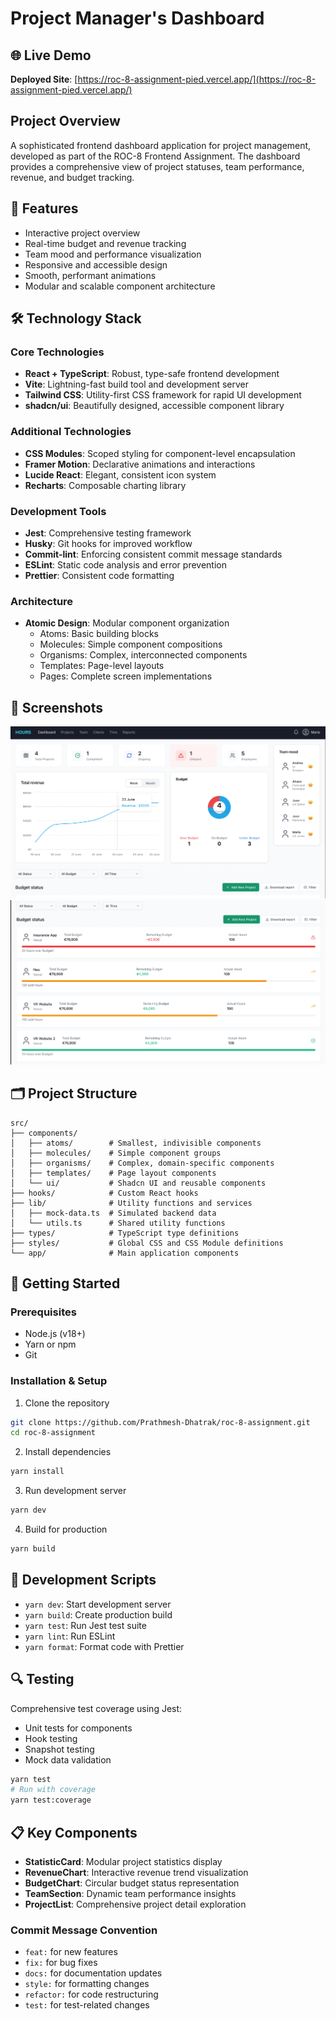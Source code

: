 # Project Manager's Dashboard

## 🌐 Live Demo

**Deployed Site**: [https://roc-8-assignment-pied.vercel.app/](https://roc-8-assignment-pied.vercel.app/)

## Project Overview

A sophisticated frontend dashboard application for project management, developed as part of the ROC-8 Frontend Assignment. The dashboard provides a comprehensive view of project statuses, team performance, revenue, and budget tracking.

## 🚀 Features

- Interactive project overview
- Real-time budget and revenue tracking
- Team mood and performance visualization
- Responsive and accessible design
- Smooth, performant animations
- Modular and scalable component architecture

## 🛠 Technology Stack

### Core Technologies
- **React + TypeScript**: Robust, type-safe frontend development
- **Vite**: Lightning-fast build tool and development server
- **Tailwind CSS**: Utility-first CSS framework for rapid UI development
- **shadcn/ui**: Beautifully designed, accessible component library

### Additional Technologies
- **CSS Modules**: Scoped styling for component-level encapsulation
- **Framer Motion**: Declarative animations and interactions
- **Lucide React**: Elegant, consistent icon system
- **Recharts**: Composable charting library

### Development Tools
- **Jest**: Comprehensive testing framework
- **Husky**: Git hooks for improved workflow
- **Commit-lint**: Enforcing consistent commit message standards
- **ESLint**: Static code analysis and error prevention
- **Prettier**: Consistent code formatting

### Architecture
- **Atomic Design**: Modular component organization
  - Atoms: Basic building blocks
  - Molecules: Simple component compositions
  - Organisms: Complex, interconnected components
  - Templates: Page-level layouts
  - Pages: Complete screen implementations

## 📸 Screenshots
![alt text](image.png)
![alt text](image-1.png)

## 🗂 Project Structure

```
src/
├── components/
│   ├── atoms/        # Smallest, indivisible components
│   ├── molecules/    # Simple component groups
│   ├── organisms/    # Complex, domain-specific components
│   ├── templates/    # Page layout components
│   └── ui/           # Shadcn UI and reusable components
├── hooks/            # Custom React hooks
├── lib/              # Utility functions and services
│   ├── mock-data.ts  # Simulated backend data
│   └── utils.ts      # Shared utility functions
├── types/            # TypeScript type definitions
├── styles/           # Global CSS and CSS Module definitions
└── app/              # Main application components
```

## 🚦 Getting Started

### Prerequisites

- Node.js (v18+)
- Yarn or npm
- Git

### Installation & Setup

1. Clone the repository
```bash
git clone https://github.com/Prathmesh-Dhatrak/roc-8-assignment.git
cd roc-8-assignment
```

2. Install dependencies
```bash
yarn install
```

3. Run development server
```bash
yarn dev
```

4. Build for production
```bash
yarn build
```

## 🧪 Development Scripts

- `yarn dev`: Start development server
- `yarn build`: Create production build
- `yarn test`: Run Jest test suite
- `yarn lint`: Run ESLint
- `yarn format`: Format code with Prettier

## 🔍 Testing

Comprehensive test coverage using Jest:
- Unit tests for components
- Hook testing
- Snapshot testing
- Mock data validation

```bash
yarn test
# Run with coverage
yarn test:coverage
```

## 📋 Key Components

- **StatisticCard**: Modular project statistics display
- **RevenueChart**: Interactive revenue trend visualization
- **BudgetChart**: Circular budget status representation
- **TeamSection**: Dynamic team performance insights
- **ProjectList**: Comprehensive project detail exploration


### Commit Message Convention
- `feat:` for new features
- `fix:` for bug fixes
- `docs:` for documentation updates
- `style:` for formatting changes
- `refactor:` for code restructuring
- `test:` for test-related changes
